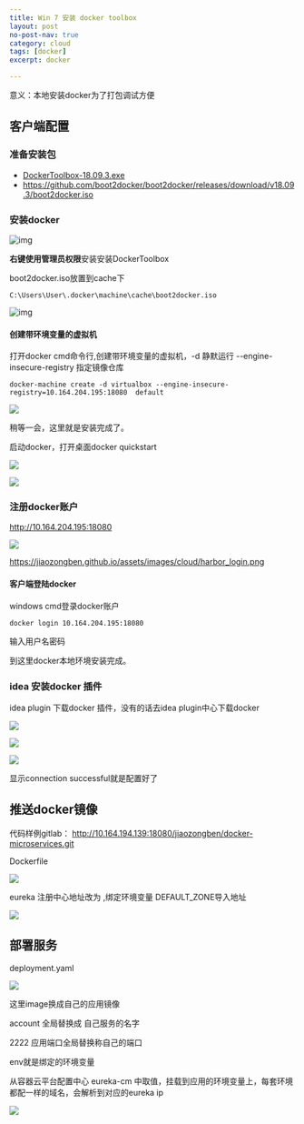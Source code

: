 ```yaml
---
title: Win 7 安装 docker toolbox
layout: post
no-post-nav: true
category: cloud
tags: [docker]
excerpt: docker

---
```




意义：本地安装docker为了打包调试方便

## 客户端配置

### 准备安装包

- [DockerToolbox-18.09.3.exe](https://github.com/docker/toolbox/releases/download/v18.09.3/DockerToolbox-18.09.3.exe)
-  https://github.com/boot2docker/boot2docker/releases/download/v18.09.3/boot2docker.iso

### 安装docker

![img](http://jiaozongben.github.io/assets/images/cloud/admin_install_dockertoolbox.png)

**右键使用管理员权限**安装安装DockerToolbox

boot2docker.iso放置到cache下

```
C:\Users\User\.docker\machine\cache\boot2docker.iso
```

![img](http://jiaozongben.github.io/assets/images/cloud/image_position.png)



#### 创建带环境变量的虚拟机

打开docker cmd命令行,创建带环境变量的虚拟机，-d 静默运行 --engine-insecure-registry 指定镜像仓库

```shell
docker-machine create -d virtualbox --engine-insecure-registry=10.164.204.195:18080  default
```

![](https://jiaozongben.github.io/assets/images/cloud/create_machine.png)

稍等一会，这里就是安装完成了。

启动docker，打开桌面docker quickstart

![](http://jiaozongben.github.io/assets/images/cloud/docker_quickstart.png)

![](https://jiaozongben.github.io/assets/images/cloud/docker_login.png)

### 注册docker账户

http://10.164.204.195:18080

![](https://jiaozongben.github.io/assets/images/cloud/harbor_login.png)

<https://jiaozongben.github.io/assets/images/cloud/harbor_login.png>

#### 客户端登陆docker

windows cmd登录docker账户

```shell
docker login 10.164.204.195:18080
```

输入用户名密码

到这里docker本地环境安装完成。

### idea 安装docker 插件

idea plugin 下载docker 插件，没有的话去idea plugin中心下载docker

![](https://jiaozongben.github.io/assets/images/cloud/idea_download_docker_plugin.png)

![](https://jiaozongben.github.io/assets/images/cloud/idea_docker_service.png)

![](https://jiaozongben.github.io/assets/images/cloud/idea_docker_plugin.png)

显示connection successful就是配置好了





## 推送docker镜像

代码样例gitlab： http://10.164.194.139:18080/jiaozongben/docker-microservices.git

Dockerfile

![](http://jiaozongben.github.io/assets/images/cloud/dockerfile.png)

eureka 注册中心地址改为 ,绑定环境变量 DEFAULT_ZONE导入地址

![](httpS://jiaozongben.github.io/assets/images/cloud/eureka_config.png)

## 部署服务

deployment.yaml

![](httpS://jiaozongben.github.io/assets/images/cloud/k8s_deployment.png)

这里image换成自己的应用镜像

account 全局替换成 自己服务的名字

2222 应用端口全局替换称自己的端口

env就是绑定的环境变量

从容器云平台配置中心 eureka-cm 中取值，挂载到应用的环境变量上，每套环境都配一样的域名，会解析到对应的eureka ip

![](httpS://jiaozongben.github.io/assets/images/cloud/eureka_cm.png)